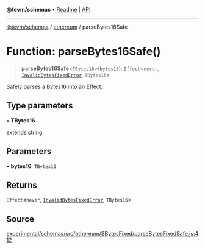 **@tevm/schemas** • [Readme](../../README.md) \| [API](../../modules.md)

***

[@tevm/schemas](../../README.md) / [ethereum](../README.md) / parseBytes16Safe

# Function: parseBytes16Safe()

> **parseBytes16Safe**\<`TBytes16`\>(`bytes16`): `Effect`\<`never`, [`InvalidBytesFixedError`](../classes/InvalidBytesFixedError.md), `TBytes16`\>

Safely parses a Bytes16 into an [Effect](https://www.effect.website/docs/essentials/effect-type).

## Type parameters

• **TBytes16**

extends string

## Parameters

• **bytes16**: `TBytes16`

## Returns

`Effect`\<`never`, [`InvalidBytesFixedError`](../classes/InvalidBytesFixedError.md), `TBytes16`\>

## Source

[experimental/schemas/src/ethereum/SBytesFixed/parseBytesFixedSafe.js:412](https://github.com/evmts/tevm-monorepo/blob/main/experimental/schemas/src/ethereum/SBytesFixed/parseBytesFixedSafe.js#L412)
